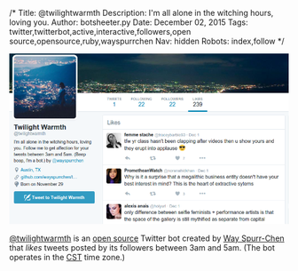 /*
Title: @twilightwarmth
Description: I'm all alone in the witching hours, loving you.
Author: botsheeter.py
Date: December 02, 2015
Tags: twitter,twitterbot,active,interactive,followers,open source,opensource,ruby,wayspurrchen
Nav: hidden
Robots: index,follow
*/

[![](/content/bots/twitterbots/images/twilightwarmth.png)](https://twitter.com/twilightwarmth)

[@twilightwarmth](https://twitter.com/twilightwarmth) is an [open source](https://github.com/wayspurrchen/twilightwarmth) Twitter bot created by [Way Spurr-Chen](https://twitter.com/wayspurrchen) that *likes* tweets posted by its followers between 3am and 5am. (The bot operates in the [CST](http://www.timeanddate.com/time/zones/cst) time zone.)

